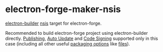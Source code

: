 # electron-forge-maker-nsis

[electron-builder](https://github.com/electron-userland/electron-builder) [nsis](https://electron.build/nsis) target for electron-forge.

Recommended to build electron-forge project using electron-builder directly.
[Publishing](https://www.electron.build/publish),
[Auto Update](https://electron.build/auto-update)
and [Code Signing](https://electron.build/code-signing) supported only in this case
(including all other useful [packaging options](https://electron.build/configuration) like [files](https://electron.build./configuration.md#Config-files)).
